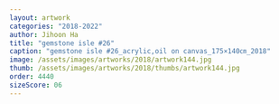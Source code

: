 ```yaml
---
layout: artwork
categories: "2018-2022"
author: Jihoon Ha
title: "gemstone isle #26"
caption: "gemstone isle #26_acrylic,oil on canvas_175×140㎝_2018"
image: /assets/images/artworks/2018/artwork144.jpg
thumb: /assets/images/artworks/2018/thumbs/artwork144.jpg
order: 4440
sizeScore: 06
---
```

